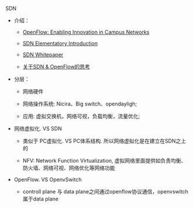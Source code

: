 SDN

- 介绍：
	* [OpenFlow: Enabling Innovation in Campus Networks](http://archive.openflow.org/documents/openflow-wp-latest.pdf)
	
	* [SDN Elementatory Introduction](http://tchen.me/posts/2013-02-18-sdn-elementatory-introduction.html)
	
	* [SDN Whitepaper](https://www.opennetworking.org/images/stories/downloads/sdn-resources/white-papers/wp-sdn-newnorm.pdf)
	
	* [关于SDN & OpenFlow的思考](http://www.valleytalk.org/wp-content/uploads/2012/08/tektalksdnbook.pdf)

- 分层：

	* 网络硬件

	* 网络操作系统: Nicira、Big switch、opendayligh;

	* 应用: 虚拟交换机，网络可视，负载均衡，流量优化;
	
-  网络虚拟化. VS SDN

	* 类似于 PC虚拟化. VS PC体系结构. 所以网络虚拟化是在建立在SDN之上的
	
	* NFV: Network Function Virtualization, 虚拟网络里面提供如负责均衡、防火墙、网络可视、网络优化等网络功能

- OpenFlow. VS OpenvSwitch

	* controll plane 与 data plane之间通过openflow协议通信，openvswitch属于data plane